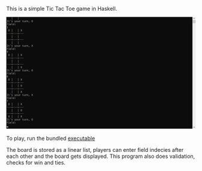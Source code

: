 This is a simple Tic Tac Toe game in Haskell.

![](./images/terminal.png)

To play, run the bundled [executable](https://github.com/focccus/haskell_tiktactoe/releases)

The board is stored as a linear list, players can enter field indecies after each other and the board gets displayed.
This program also does validation, checks for win and ties.
